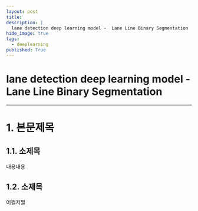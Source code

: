 ```yaml
---
layout: post
title: 
description: |
  lane detection deep learning model -  Lane Line Binary Segmentation
hide_image: true
tags:
  - deeplearning
published: True
---
```


# lane detection deep learning model -  Lane Line Binary Segmentation
* * *

# 1. 본문제목


## 1.1. 소제목
내용내용

## 1.2. 소제목
어쩔저쩔


